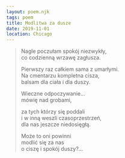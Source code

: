 ```yaml
---
layout: poem.njk
tags: poem
title: Modlitwa za dusze
date: 2019-11-01
location: Chicago
---
```


> Nagle poczułam spokój niezwykły,  
> co codzienną wrzawę zagłusza.  
> 
> Pierwszy raz całkiem sama z umarłymi.  
> Na cmentarzu kompletna cisza,  
> balsam dla ciała i dla duszy.  
> 
> Wieczne odpoczywanie…  
> mówię nad grobami,  
> 
> za tych którzy się poddali  
> i w inną weszli czasoprzestrzeń,   
> dla nas jeszcze niedosięgłą.  
> 
> Może to oni powinni  
> modlić się za nas  
> o ciszę i spokój duszy?…  
